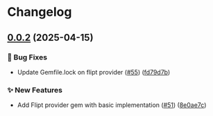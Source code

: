 # Changelog

## [0.0.2](https://github.com/open-feature/ruby-sdk-contrib/compare/openfeature-flipt-provider-v0.0.1...openfeature-flipt-provider/v0.0.2) (2025-04-15)


### 🐛 Bug Fixes

* Update Gemfile.lock on flipt provider ([#55](https://github.com/open-feature/ruby-sdk-contrib/issues/55)) ([fd79d7b](https://github.com/open-feature/ruby-sdk-contrib/commit/fd79d7be189367d462c87c06e9a2a65a462c1a91))


### ✨ New Features

* Add Flipt provider gem with basic implementation ([#51](https://github.com/open-feature/ruby-sdk-contrib/issues/51)) ([8e0ae7c](https://github.com/open-feature/ruby-sdk-contrib/commit/8e0ae7ccd24b4c5334bfe6f794737a95ac8d18bb))

